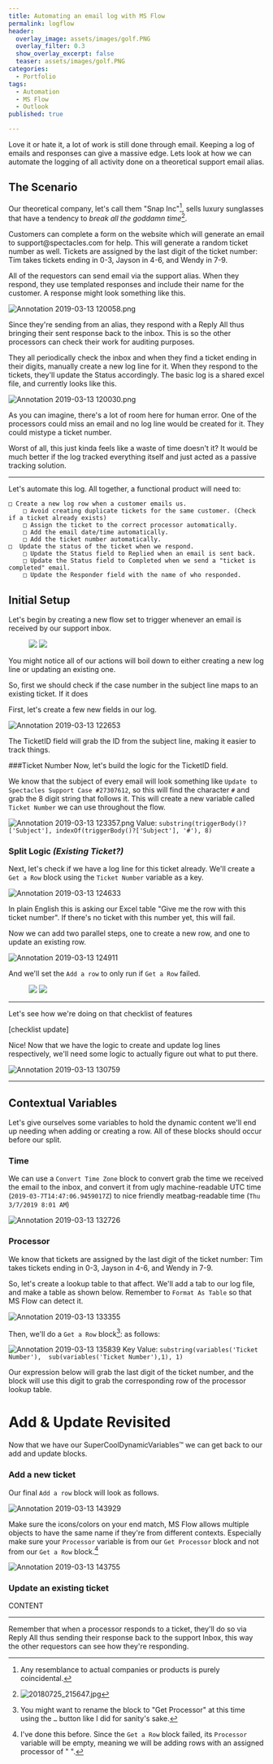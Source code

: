 ```yaml
---
title: Automating an email log with MS Flow
permalink: logflow
header:
  overlay_image: assets/images/golf.PNG
  overlay_filter: 0.3
  show_overlay_excerpt: false
  teaser: assets/images/golf.PNG
categories:
  - Portfolio
tags:
  - Automation
  - MS Flow
  - Outlook
published: true

---
```


Love it or hate it, a lot of work is still done through email. Keeping a log of emails and responses can give a massive edge.
Lets look at how we can automate the logging of all activity done on a theoretical support email alias.


## The Scenario

Our theoretical company, let's call them "Snap Inc"[^coincidence], sells luxury sunglasses that have a tendency to *break all the goddamn time*[^broke].

[^coincidence]: Any resemblance to actual companies or products is purely coincidental.
[^broke]: ![20180725_215647.jpg](../assets/images/20180725_215647.jpg)

Customers can complete a form on the website which will generate an email to support@spectacles<nolink>.com for help. This will generate a random ticket number as well. Tickets are assigned by the last digit of the ticket number: Tim takes tickets ending in 0-3, Jayson in 4-6, and Wendy in 7-9.

All of the requestors can send email via the support alias.
When they respond, they use templated responses and include their name for the customer. A response might look something like this.

![Annotation 2019-03-13 120058.png](../assets/images/Annotation%202019-03-13%20120058.png)

Since they're sending from an alias, they respond with a Reply All thus bringing their sent response back to the inbox. This is so the other processors can check their work for auditing purposes.

They all periodically check the inbox and when they find a ticket ending in their digits, manually create a new log line for it. When they respond to the tickets, they'll update the Status accordingly.
The basic log is a shared excel file, and currently looks like this.

![Annotation 2019-03-13 120030.png](../assets/images/Annotation%202019-03-13%20120030.png)

As you can imagine, there's a lot of room here for human error. One of the processors could miss an email and no log line would be created for it. They could mistype a ticket number.

Worst of all, this just kinda feels like a waste of time doesn't it? It would be much better if the log tracked everything itself and just acted as a passive tracking solution.

---

Let's automate this log.
All together, a functional product will need to:

```
□ Create a new log row when a customer emails us.  
	□ Avoid creating duplicate tickets for the same customer. (Check if a ticket already exists)
  	□ Assign the ticket to the correct processor automatically.
  	□ Add the email date/time automatically.
    □ Add the ticket number automatically.
□  Update the status of the ticket when we respond.  
	□ Update the Status field to Replied when an email is sent back.  
	□ Update the Status field to Completed when we send a "ticket is completed" email.  
	□ Update the Responder field with the name of who responded.
```



## Initial Setup

Let's begin by creating a new flow set to trigger whenever an email is received by our support inbox.

<figure class="half">

<img src="../assets/images/Annotation 2019-03-12 100327.png">
<img src="../assets/images/Annotation 2019-03-12 100438.png">

</figure>

You might notice all of our actions will boil down to either creating a new log line or updating an existing one.

  So, first we should check if the case number in the subject line maps to an existing ticket. If it does

First, let's create a few new fields in our log.

![Annotation 2019-03-13 122653](../assets/images/Annotation%202019-03-13%20122653.png)


The TicketID field will grab the ID from the subject line, making it easier to track things.

###Ticket Number
Now, let's build the logic for the TicketID field.

We know that the subject of every email will look something like `Update to Spectacles Support Case #27307612`, so this will find the character `#` and grab the 8 digit string that follows it.
This will create a new variable called `Ticket Number` we can use throughout the flow.

![Annotation 2019-03-13 123357.png](../assets/images/Annotation%202019-03-13%20123357.png)
Value: `substring(triggerBody()?['Subject'], indexOf(triggerBody()?['Subject'], '#'), 8)`


### Split Logic _(Existing Ticket?)_

Next, let's check if we have a log line for this ticket already.
We'll create a `Get a Row` block using the `Ticket Number` variable as a key.

![Annotation 2019-03-13 124633](../assets/images/Annotation%202019-03-13%20124633.png)

In plain English this is asking our Excel table "Give me the row with this ticket number".
If there's no ticket with this number yet, this will fail.


Now we can add two parallel steps, one to create a new row, and one to update an existing row.

![Annotation 2019-03-13 124911](../assets/images/Annotation%202019-03-13%20124911.png)

And we'll set the `Add a row` to only run if `Get a Row` failed.

<figure class="half">

<img src="../assets/images/Annotation 2019-03-13 125144.png">
<img src="../assets/images/Annotation 2019-03-13 125208.png">

</figure>

---

Let's see how we're doing on that checklist of features

[checklist update]

Nice! Now that we have the logic to create and update log lines respectively, we'll need some logic to actually figure out what to put there.

![Annotation 2019-03-13 130759](../assets/images/Annotation%202019-03-13%20130759.png)

---

## Contextual Variables

Let's give ourselves some variables to hold the dynamic content we'll end up needing when adding or creating a row. All of these blocks should occur before our split.

### Time

We can use a `Convert Time Zone` block to convert grab the time we received the email to the inbox,
and convert it from ugly machine-readable UTC time (`2019-03-7T14:47:06.9459017Z`) to nice friendly meatbag-readable time (`Thu 3/7/2019 8:01 AM`)

![Annotation 2019-03-13 132726](../assets/images/Annotation%202019-03-13%20132726.png)

### Processor

We know that tickets are assigned by the last digit of the ticket number:
Tim takes tickets ending in 0-3, Jayson in 4-6, and Wendy in 7-9.

So, let's create a lookup table to that affect. We'll add a tab to our log file, and make a table as shown below. Remember to `Format As Table` so that MS Flow can detect it.

![Annotation 2019-03-13 133355](/assets/images/Annotation%202019-03-13%20133355.png)

Then, we'll do a `Get a Row` block[^getproc]: as follows:
[^getproc]:You might want to rename the block to "Get Processor" at this time using the `…` button like I did for sanity's sake.

![Annotation 2019-03-13 135839](/assets/images/Annotation%202019-03-13%20135839.png)
Key Value: `substring(variables('Ticket Number'),  sub(variables('Ticket Number'),1), 1)`

Our expression below will grab the last digit of the ticket number, and the block will use this digit to grab the corresponding row of the processor lookup table.

# Add & Update Revisited

Now that we have our SuperCoolDynamicVariables™️ we can get back to our add and update blocks.

### Add a new ticket

Our final `Add a row` block will look as follows.


![Annotation 2019-03-13 143929](../assets/images/Annotation%202019-03-13%20143929.png)

Make sure the icons/colors on your end match, MS Flow allows multiple objects to have the same name if they're from different contexts. Especially make sure your `Processor` variable is from our `Get Processor` block and not from our `Get a Row` block.[^proc]
[^proc]: I've done this before. Since the `Get a Row` block failed, its `Processor` variable will be empty, meaning we will be adding rows with an assigned processor of " ".

![Annotation 2019-03-13 143755](../assets/images/Annotation%202019-03-13%20143755.png)

### Update an existing ticket

CONTENT

---




Remember that when a processor responds to a ticket, they'll do so via Reply All thus sending their response back to the support Inbox, this way the other requestors can see how they're responding.

